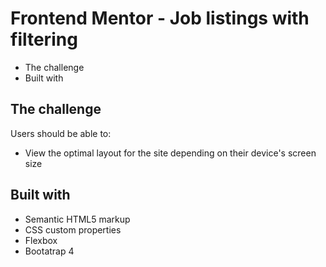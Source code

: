 # Frontend Mentor - Job listings with filtering

- The challenge
- Built with

## The challenge

Users should be able to:

- View the optimal layout for the site depending on their device's screen size

## Built with

- Semantic HTML5 markup
- CSS custom properties
- Flexbox
- Bootatrap 4